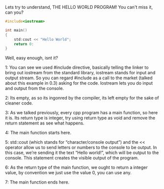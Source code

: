 Lets try to understand, THE HELLO WORLD PROGRAM!
You can't miss it, can you?

```cpp
#include<iostream>

int main()
{
	std:cout << "Hello World";
	return 0:
}
```

Well, easy enough, isnt it?

1: You can see we used #include directive, basically telling the linker to bring out iostream 
from the standard library, iostream stands for input and output stream. So you can regard #include as
a call to the market (talked about this example in 0.3) asking for the code. Iostream lets you do 
input and output from the console.

2: Its empty, as so its ingonred by the compiler, its left empty for the sake of cleaner code.

3: As we talked previously, every cpp program has a main function, so here it is. 
Its return type is integer, try using return type as void and remove the return statement as see what happens.

4: The main function starts here.

5: std::cout (which stands for “character/console output”) and the << operator 
allow us to send letters or numbers to the console to be output. In this case, we’re sending 
it the text “Hello world!”, which will be output to the console. This statement creates the 
visible output of the program.

6: As the return type of the main function, we ought to return a integer value, by convention 
we just use the value 0, you can use any.

7: The main function ends here.
